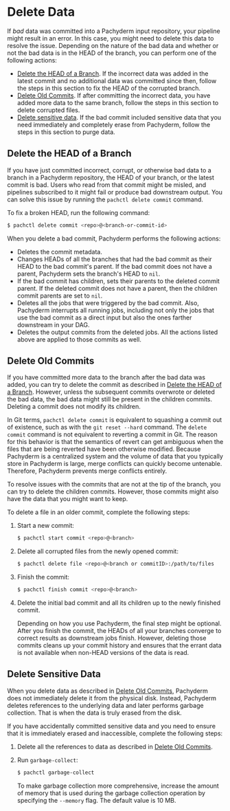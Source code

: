 # Delete Data

If _bad_ data was committed into a Pachyderm input repository, your pipeline
might result in an error. In this case, you might need to delete this data to
resolve the issue. Depending on the nature of the bad data and whether or not
the bad data is in the HEAD of the branch, you can perform one of the following
actions:

-   [Delete the HEAD of a Branch](#delete-the-head-of-a-branch). If the
    incorrect data was added in the latest commit and no additional data was
    committed since then, follow the steps in this section to fix the HEAD of
    the corrupted branch.
-   [Delete Old Commits](#delete-old-commits). If after committing the incorrect
    data, you have added more data to the same branch, follow the steps in this
    section to delete corrupted files.
-   [Delete sensitive data](#delete-sensitive-data). If the bad commit included
    sensitive data that you need immediately and completely erase from
    Pachyderm, follow the steps in this section to purge data.

## Delete the HEAD of a Branch

If you have just committed incorrect, corrupt, or otherwise bad data to a branch
in a Pachyderm repository, the HEAD of your branch, or the latest commit is bad.
Users who read from that commit might be misled, and pipelines subscribed to it
might fail or produce bad downstream output. You can solve this issue by running
the `pachctl delete commit` command.

To fix a broken HEAD, run the following command:

```bash
$ pachctl delete commit <repo>@<branch-or-commit-id>
```

When you delete a bad commit, Pachyderm performs the following actions:

-   Deletes the commit metadata.
-   Changes HEADs of all the branches that had the bad commit as their HEAD to
    the bad commit's parent. If the bad commit does not have a parent, Pachyderm
    sets the branch's HEAD to `nil`.
-   If the bad commit has children, sets their parents to the deleted commit
    parent. If the deleted commit does not have a parent, then the children
    commit parents are set to `nil`.
-   Deletes all the jobs that were triggered by the bad commit. Also, Pachyderm
    interrupts all running jobs, including not only the jobs that use the bad
    commit as a direct input but also the ones farther downstream in your DAG.
-   Deletes the output commits from the deleted jobs. All the actions listed
    above are applied to those commits as well.

## Delete Old Commits

If you have committed more data to the branch after the bad data was added, you
can try to delete the commit as described in
[Delete the HEAD of a Branch](#delete-the-head-of-a-branch). However, unless the
subsequent commits overwrote or deleted the bad data, the bad data might still
be present in the children commits. Deleting a commit does not modify its
children.

In Git terms, `pachctl delete commit` is equivalent to squashing a commit out of
existence, such as with the `git reset --hard` command. The `delete commit`
command is not equivalent to reverting a commit in Git. The reason for this
behavior is that the semantics of revert can get ambiguous when the files that
are being reverted have been otherwise modified. Because Pachyderm is a
centralized system and the volume of data that you typically store in Pachyderm
is large, merge conflicts can quickly become untenable. Therefore, Pachyderm
prevents merge conflicts entirely.

To resolve issues with the commits that are not at the tip of the branch, you
can try to delete the children commits. However, those commits might also have
the data that you might want to keep.

To delete a file in an older commit, complete the following steps:

1. Start a new commit:

    ```bash
    $ pachctl start commit <repo>@<branch>
    ```

1. Delete all corrupted files from the newly opened commit:

    ```bash
    $ pachctl delete file <repo>@<branch or commitID>:/path/to/files
    ```

1. Finish the commit:

    ```bash
    $ pachctl finish commit <repo>@<branch>
    ```

1. Delete the initial bad commit and all its children up to the newly finished
   commit.

    Depending on how you use Pachyderm, the final step might be optional. After
    you finish the commit, the HEADs of all your branches converge to correct
    results as downstream jobs finish. However, deleting those commits cleans up
    your commit history and ensures that the errant data is not available when
    non-HEAD versions of the data is read.

## Delete Sensitive Data

When you delete data as described in [Delete Old Commits](#delete-old-commits),
Pachyderm does not immediately delete it from the physical disk. Instead,
Pachyderm deletes references to the underlying data and later performs garbage
collection. That is when the data is truly erased from the disk.

If you have accidentally committed sensitive data and you need to ensure that it
is immediately erased and inaccessible, complete the following steps:

1. Delete all the references to data as described in
   [Delete Old Commits](#delete-old-commits).

1. Run `garbage-collect`:

    ```bash
    $ pachctl garbage-collect
    ```

    To make garbage collection more comprehensive, increase the amount of memory
    that is used during the garbage collection operation by specifying the
    `--memory` flag. The default value is 10 MB.

